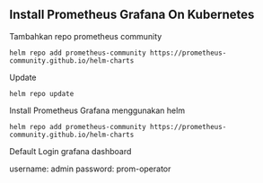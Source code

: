 ## Install Prometheus Grafana On Kubernetes

Tambahkan repo prometheus community
```
helm repo add prometheus-community https://prometheus-community.github.io/helm-charts
```

Update 

```
helm repo update
```

Install Prometheus Grafana menggunakan helm
```
helm repo add prometheus-community https://prometheus-community.github.io/helm-charts
```

Default Login grafana dashboard

username: admin
password: prom-operator
